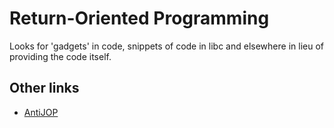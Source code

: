 # Return-Oriented Programming
Looks for 'gadgets' in code, snippets of code in libc and elsewhere in lieu of providing the code itself.

## Other links

* [AntiJOP](http://zsmith.co/antijop.html)


